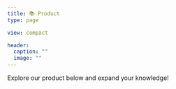 ```yaml
---
title: 📚 Product
type: page

view: compact

header:
  caption: ""
  image: ""
---
```


Explore our product below and expand your knowledge!
